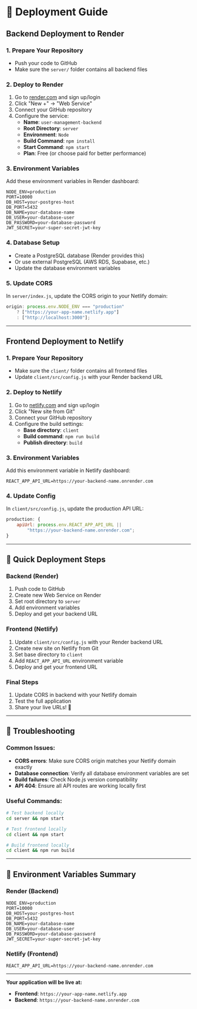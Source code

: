 # 🚀 Deployment Guide

## Backend Deployment to Render

### 1. **Prepare Your Repository**

- Push your code to GitHub
- Make sure the `server/` folder contains all backend files

### 2. **Deploy to Render**

1. Go to [render.com](https://render.com) and sign up/login
2. Click "New +" → "Web Service"
3. Connect your GitHub repository
4. Configure the service:
   - **Name**: `user-management-backend`
   - **Root Directory**: `server`
   - **Environment**: `Node`
   - **Build Command**: `npm install`
   - **Start Command**: `npm start`
   - **Plan**: Free (or choose paid for better performance)

### 3. **Environment Variables**

Add these environment variables in Render dashboard:

```
NODE_ENV=production
PORT=10000
DB_HOST=your-postgres-host
DB_PORT=5432
DB_NAME=your-database-name
DB_USER=your-database-user
DB_PASSWORD=your-database-password
JWT_SECRET=your-super-secret-jwt-key
```

### 4. **Database Setup**

- Create a PostgreSQL database (Render provides this)
- Or use external PostgreSQL (AWS RDS, Supabase, etc.)
- Update the database environment variables

### 5. **Update CORS**

In `server/index.js`, update the CORS origin to your Netlify domain:

```javascript
origin: process.env.NODE_ENV === "production"
	? ["https://your-app-name.netlify.app"]
	: ["http://localhost:3000"];
```

---

## Frontend Deployment to Netlify

### 1. **Prepare Your Repository**

- Make sure the `client/` folder contains all frontend files
- Update `client/src/config.js` with your Render backend URL

### 2. **Deploy to Netlify**

1. Go to [netlify.com](https://netlify.com) and sign up/login
2. Click "New site from Git"
3. Connect your GitHub repository
4. Configure the build settings:
   - **Base directory**: `client`
   - **Build command**: `npm run build`
   - **Publish directory**: `build`

### 3. **Environment Variables**

Add this environment variable in Netlify dashboard:

```
REACT_APP_API_URL=https://your-backend-name.onrender.com
```

### 4. **Update Config**

In `client/src/config.js`, update the production API URL:

```javascript
production: {
	apiUrl: process.env.REACT_APP_API_URL ||
		"https://your-backend-name.onrender.com";
}
```

---

## 🎯 **Quick Deployment Steps**

### **Backend (Render)**

1. Push code to GitHub
2. Create new Web Service on Render
3. Set root directory to `server`
4. Add environment variables
5. Deploy and get your backend URL

### **Frontend (Netlify)**

1. Update `client/src/config.js` with your Render backend URL
2. Create new site on Netlify from Git
3. Set base directory to `client`
4. Add `REACT_APP_API_URL` environment variable
5. Deploy and get your frontend URL

### **Final Steps**

1. Update CORS in backend with your Netlify domain
2. Test the full application
3. Share your live URLs! 🎉

---

## 🔧 **Troubleshooting**

### **Common Issues:**

- **CORS errors**: Make sure CORS origin matches your Netlify domain exactly
- **Database connection**: Verify all database environment variables are set
- **Build failures**: Check Node.js version compatibility
- **API 404**: Ensure all API routes are working locally first

### **Useful Commands:**

```bash
# Test backend locally
cd server && npm start

# Test frontend locally
cd client && npm start

# Build frontend locally
cd client && npm run build
```

---

## 📝 **Environment Variables Summary**

### **Render (Backend)**

```
NODE_ENV=production
PORT=10000
DB_HOST=your-postgres-host
DB_PORT=5432
DB_NAME=your-database-name
DB_USER=your-database-user
DB_PASSWORD=your-database-password
JWT_SECRET=your-super-secret-jwt-key
```

### **Netlify (Frontend)**

```
REACT_APP_API_URL=https://your-backend-name.onrender.com
```

---

**Your application will be live at:**

- **Frontend**: `https://your-app-name.netlify.app`
- **Backend**: `https://your-backend-name.onrender.com`
